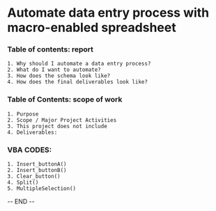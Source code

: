 # Automate data entry process with macro-enabled spreadsheet
### Table of contents: report
    1. Why should I automate a data entry process? 
    2. What do I want to automate? 
    3. How does the schema look like?
    4. How does the final deliverables look like? 

### Table of Contents: scope of work
    1. Purpose
    2. Scope / Major Project Activities
    3. This project does not include
    4. Deliverables:

### VBA CODES:
    1. Insert_buttonA() 
    2. Insert_buttonB() 
    3. Clear_button()
    4. Split()
    5. MultipleSelection()
    
-- END -- 
<!--
- Summary: Macro-enabled data entry form to simplify tracking process.
- Purpose: The goal of this project is to minimize the repetitive process of data entry and human errors associated with it. This project will streamline extraction of string values and pulling out hierarchical values using data entry form in macro-enabled Excel spreadsheet. The final deliverable will reduce at least 50% of the steps involved in the data entry process.
--->
